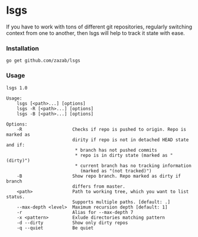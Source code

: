 # lsgs
If you have to work with tons of different git repositories, regularly switching
context from one to another, then lsgs will help to track it state with ease.

### Installation
`go get github.com/zazab/lsgs`

### Usage
```
lsgs 1.0

Usage:
    lsgs [<path>...] [options]
    lsgs -R [<path>...] [options]
    lsgs -B [<path>...] [options]

Options:
    -R                   Checks if repo is pushed to origin. Repo is marked as
                         dirity if repo is not in detached HEAD state and if:
                          * branch has not pushed commits
                          * repo is in dirty state (marked as "(dirty)")
                          * current branch has no tracking information
                            (marked as "(not tracked)")
    -B                   Show repo branch. Repo marked as dirty if branch
                         differs from master.
    <path>               Path to working tree, which you want to list status.
                         Supports multiple paths. [default: .]
    --max-depth <level>  Maximum recursion depth [default: 1]
    -r                   Alias for --max-depth 7
    -x <pattern>         Exlude directories matching pattern
    -d --dirty           Show only dirty repos
    -q --quiet           Be quiet
```
